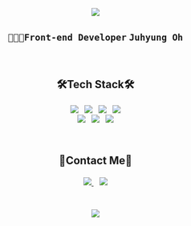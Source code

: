<!-- 
<p align="center">
  <img src="https://capsule-render.vercel.app/api?type=waving&color=gradient&height=120&animation=fadeIn&section=footer&text=Welcome!&#160;🍎&fontAlign=70&fontColor=black&fontSize=40" />
</p> -->

<p align="center">
  <img src="https://capsule-render.vercel.app/api?type=Shark&color=auto&height=300&&section=header&text=🧸Welcome!🧸&fontSize=45" />
</p>

## <p align=center>`👩🏻‍💻Front-end Developer` `Juhyung Oh`</p>

<br/>

##  <p align=center>🛠️Tech Stack🛠️</p>
<p align=center>
  <img src="https://img.shields.io/badge/HTML5-black?style=for-the-badge&logo=HTML5&logoColor=E34F26"/> &#160;
  <img src="https://img.shields.io/badge/JavaScript-black?style=for-the-badge&logo=JavaScript&logoColor=F7DF1E"/> &#160;
  <img src="https://img.shields.io/badge/React-black?style=for-the-badge&logo=React&logoColor=61DAFB"/> &#160;
  <img src="https://img.shields.io/badge/TypeScript-black?style=for-the-badge&logo=TypeScript&logoColor=3178C6"/><br />
  <img src="https://img.shields.io/badge/CSS3-black?style=for-the-badge&logo=CSS3&logoColor=1572B6"/> &#160;
  <img src="https://img.shields.io/badge/Sass-black?style=for-the-badge&logo=Sass&logoColor=CC6699"/> &#160;
  <img src="https://img.shields.io/badge/styledcomponents-black?style=for-the-badge&logo=styled-components&logoColor=DB7093"/>
</p>

<br/>

## <p align=center>🍎Contact Me🍎</p>
<p align=center>
  <a href="mailto:juuh.yng5@gmail.com" target="_blank">
    <img src="https://img.shields.io/badge/Gmail-black?style=for-the-badge&logo=Gmail&logoColor=EA4335" />
  </a> &nbsp;&nbsp;
  <a href="https://velog.io/@juyh_yung5" target="_blank">
    <img src="https://img.shields.io/badge/Velog-black?style=for-the-badge&logo=Velog&logoColor=20C997"/>
  </a>
</p>

<br/>

<!-- ![Top Langs](https://github-readme-stats.vercel.app/api/top-langs/?username=OHJUHYUNG&layout=compact&theme=tokyonight) -->

<p align="center">
  <img src="https://github-readme-stats.vercel.app/api?username=OHJUHYUNG&show_icons=true&theme=buefy" />
</p>
